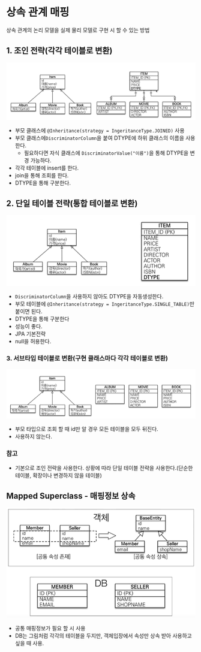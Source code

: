 상속 관계 매핑
===========
상속 관계의 논리 모델을 실제 물리 모델로 구현 시 할 수 있는 방법

## 1. 조인 전략(각각 테이블로 변환)
   ![img.png](img.png)
   * 부모 클래스에 `@Inheritance(strategy = IngeritanceType.JOINED)` 사용
   * 부모 클래스에`DiscriminatorColumn`을 붙여 DTYPE에 하위 클래스의 이름을 사용한다.
        * 필요하다면 자식 클래스에 `DiscriminatorValue("이름")`을 통해 DTYPE을 변경 가능하다.
   * 각각 테이블에 insert를 한다.
   * join을 통해 조회를 한다.
   * DTYPE을 통해 구분한다.

## 2. 단일 테이블 전략(통합 테이블로 변환)
   ![img_1.png](img_1.png)
   * `DiscriminatorColumn`을 사용하지 않아도 DTYPE을 자동생성한다.
   * 부모 테이블에 `@Inheritance(strategy = IngeritanceType.SINGLE_TABLE)`만 붙이면 된다. 
   * DTYPE을 통해 구분한다
   * 성능이 좋다.
   * JPA 기본전략
   * null을 허용한다.
### 3. 서브타입 테이블로 변환(구현 클래스마다 각각 테이블로 변환)
   ![img_2.png](img_2.png)
   * 부모 타입으로 조회 할 때 id만 알 경우 모든 테이블을 모두 뒤진다.
   * 사용하지 않는다.

### 참고
* 기본으로 조인 전략을 사용한다. 상황에 따라 단일 테이블 전략을 사용한다.(단순한 테이블, 확장이나 변경하지 않을 테이블)

## Mapped Superclass - 매핑정보 상속
![img_3.png](img_3.png)
* 공통 매핑정보가 필요 할 시 사용
* DB는 그림처럼 각각의 테이블을 두지만, 객체입장에서 속성만 상속 받아 사용하고 싶을 때 사용.
  